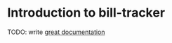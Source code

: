 # Introduction to bill-tracker

TODO: write [great documentation](http://jacobian.org/writing/great-documentation/what-to-write/)
